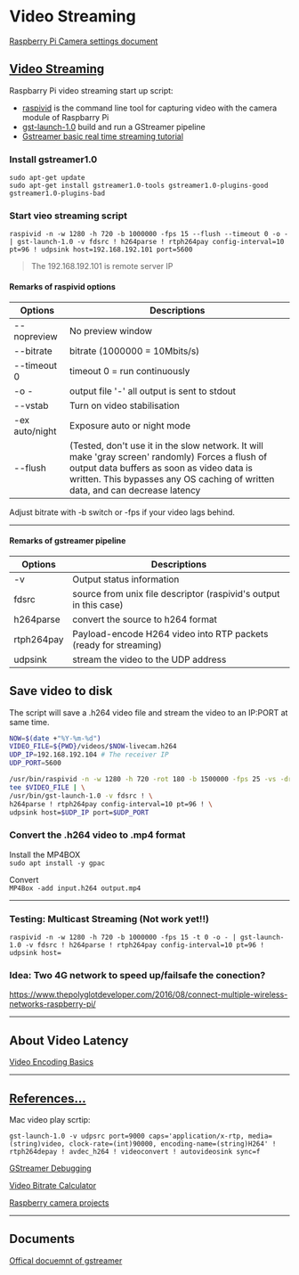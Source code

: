 # Video Streaming
[Raspberry Pi Camera settings document](https://www.raspberrypi.org/documentation/raspbian/applications/camera.md)

## [Video Streaming](https://docs.emlid.com/navio/common/dev/video-streaming/)
Raspbarry Pi video streaming start up script:
- [raspivid](https://www.raspberrypi.org/documentation/raspbian/applications/camera.md) is the command line tool for capturing video with the camera module of Raspbarry Pi
- [gst-launch-1.0](https://gstreamer.freedesktop.org/documentation/tools/gst-launch.html) build and run a GStreamer pipeline
- [Gstreamer basic real time streaming tutorial](http://www.einarsundgren.se/gstreamer-basic-real-time-streaming-tutorial/)

### Install gstreamer1.0
    sudo apt-get update
    sudo apt-get install gstreamer1.0-tools gstreamer1.0-plugins-good gstreamer1.0-plugins-bad

### Start vieo streaming script
    raspivid -n -w 1280 -h 720 -b 1000000 -fps 15 --flush --timeout 0 -o - | gst-launch-1.0 -v fdsrc ! h264parse ! rtph264pay config-interval=10 pt=96 ! udpsink host=192.168.192.101 port=5600

> The 192.168.192.101 is remote server IP


#### Remarks of raspivid options
| Options        | Descriptions                                                                                                                                                                                                                   |
| -------------- | ------------------------------------------------------------------------------------------------------------------------------------------------------------------------------------------------------------------------------ |
| --nopreview    | No preview window                                                                                                                                                                                                              |
| --bitrate      | bitrate (1000000 = 10Mbits/s)                                                                                                                                                                                                  |
| --timeout 0    | timeout 0 = run continuously                                                                                                                                                                                                   |
| -o -           | output file '-' all output is sent to stdout                                                                                                                                                                                   |
| --vstab        | Turn on video stabilisation                                                                                                                                                                                                    |
| -ex auto/night | Exposure auto or night mode                                                                                                                                                                                                    |
| --flush        | (Tested, don't use it in the slow network. It will make 'gray screen' randomly) Forces a flush of output data buffers as soon as video data is written. This bypasses any OS caching of written data, and can decrease latency |

Adjust bitrate with -b switch or -fps if your video lags behind.

---
#### Remarks of gstreamer pipeline
| Options    | Descriptions                                                      |
| ---------- | ----------------------------------------------------------------- |
| -v         | Output status information                                         |
| fdsrc      | source from unix file descriptor (raspivid's output in this case) |
| h264parse  | convert the source to h264 format                                 |
| rtph264pay | Payload-encode H264 video into RTP packets (ready for streaming)  |
| udpsink    | stream the video to the UDP address                               |

## Save video to disk
The script will save a .h264 video file and stream the video to an IP:PORT at same time.

```sh
NOW=$(date +"%Y-%m-%d")
VIDEO_FILE=${PWD}/videos/$NOW-livecam.h264
UDP_IP=192.168.192.104 # The receiver IP
UDP_PORT=5600

/usr/bin/raspivid -n -w 1280 -h 720 -rot 180 -b 1500000 -fps 25 -vs -drc high -t 0 -o - | \
tee $VIDEO_FILE | \
/usr/bin/gst-launch-1.0 -v fdsrc ! \
h264parse ! rtph264pay config-interval=10 pt=96 ! \
udpsink host=$UDP_IP port=$UDP_PORT
```

### Convert the .h264 video to .mp4 format
Install the MP4BOX \
`sudo apt install -y gpac`

Convert \
`MP4Box -add input.h264 output.mp4`

---
### Testing: Multicast Streaming (Not work yet!!)

    raspivid -n -w 1280 -h 720 -b 1000000 -fps 15 -t 0 -o - | gst-launch-1.0 -v fdsrc ! h264parse ! rtph264pay config-interval=10 pt=96 ! udpsink host=

### Idea: Two 4G network to speed up/failsafe the conection?
https://www.thepolyglotdeveloper.com/2016/08/connect-multiple-wireless-networks-raspberry-pi/

---
## About Video Latency
[Video Encoding Basics](https://www.haivision.com/blog/all/video-encoding-basics-video-latency/)

---
## [References...](https://developer.ridgerun.com/wiki/index.php/Using_UDP_Multicast_with_GStreamer)

Mac video play scrtip:
```
gst-launch-1.0 -v udpsrc port=9000 caps='application/x-rtp, media=(string)video, clock-rate=(int)90000, encoding-name=(string)H264' ! rtph264depay ! avdec_h264 ! videoconvert ! autovideosink sync=f
```

[GStreamer Debugging](https://developer.ridgerun.com/wiki/index.php?title=GStreamer_Debugging)

[Video Bitrate Calculator](https://www.dr-lex.be/info-stuff/videocalc.html)

[Raspberry camera projects](https://stamm-wilbrandt.de/en/Raspberry_camera.html)

---

## Documents
[Offical docuemnt of gstreamer](https://gstreamer.freedesktop.org/documentation/tutorials/basic/index.html)
